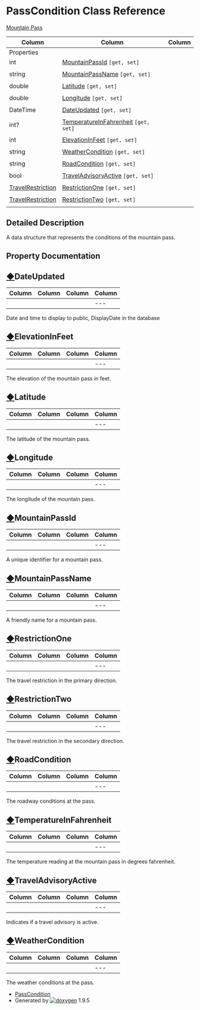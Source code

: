 # PassCondition Class Reference

[Mountain Pass](group___mountain_pass.html)

| Column | Column | Column |
| --- | --- | --- |
 | Properties |  | 
 | int | [MountainPassId](class_pass_condition.html#a421d3b9b2bccb7564a2c3a3f07274724) `[get, set]` | 
 |  |  | 
 | string | [MountainPassName](class_pass_condition.html#a299502ae9aa375e427203b286097057e) `[get, set]` | 
 |  |  | 
 | double | [Latitude](class_pass_condition.html#a7c3f14a6f6450e3181d15f33bab90a23) `[get, set]` | 
 |  |  | 
 | double | [Longitude](class_pass_condition.html#a6219d076082503368746e52418507e00) `[get, set]` | 
 |  |  | 
 | DateTime | [DateUpdated](class_pass_condition.html#a5013a0c3ef8365d24bb0396769b7625e) `[get, set]` | 
 |  |  | 
 | int? | [TemperatureInFahrenheit](class_pass_condition.html#a6f9f33208153f2792aaa3ad63940830e) `[get, set]` | 
 |  |  | 
 | int | [ElevationInFeet](class_pass_condition.html#a36a2ab9779353e110e6cb8240814d9e1) `[get, set]` | 
 |  |  | 
 | string | [WeatherCondition](class_pass_condition.html#a21eeb2950336898277880bc5d05fd2ab) `[get, set]` | 
 |  |  | 
 | string | [RoadCondition](class_pass_condition.html#a68608dbc2bc5a6d85da2b6d001235092) `[get, set]` | 
 |  |  | 
 | bool | [TravelAdvisoryActive](class_pass_condition.html#aedcc7b6918a46162595e5544e3c92b16) `[get, set]` | 
 |  |  | 
 | [TravelRestriction](class_travel_restriction.html) | [RestrictionOne](class_pass_condition.html#aa531b2fa28bec23b1918531a29f42ff2) `[get, set]` | 
 |  |  | 
 | [TravelRestriction](class_travel_restriction.html) | [RestrictionTwo](class_pass_condition.html#a93d23d08dab6b854863f529ddcccbfa1) `[get, set]` | 
 |  |  | 


## Detailed Description

A data structure that represents the conditions of the mountain pass.

## Property Documentation

## [◆](#a5013a0c3ef8365d24bb0396769b7625e)DateUpdated

| Column | Column | Column | Column |
| --- | --- | --- | --- |
 |  |  |  | --- |  | DateTime PassCondition.DateUpdated |  | getset | 


Date and time to display to public, DisplayDate in the database

## [◆](#a36a2ab9779353e110e6cb8240814d9e1)ElevationInFeet

| Column | Column | Column | Column |
| --- | --- | --- | --- |
 |  |  |  | --- |  | int PassCondition.ElevationInFeet |  | getset | 


The elevation of the mountain pass in feet.

## [◆](#a7c3f14a6f6450e3181d15f33bab90a23)Latitude

| Column | Column | Column | Column |
| --- | --- | --- | --- |
 |  |  |  | --- |  | double PassCondition.Latitude |  | getset | 


The latitude of the mountain pass.

## [◆](#a6219d076082503368746e52418507e00)Longitude

| Column | Column | Column | Column |
| --- | --- | --- | --- |
 |  |  |  | --- |  | double PassCondition.Longitude |  | getset | 


The longitude of the mountain pass.

## [◆](#a421d3b9b2bccb7564a2c3a3f07274724)MountainPassId

| Column | Column | Column | Column |
| --- | --- | --- | --- |
 |  |  |  | --- |  | int PassCondition.MountainPassId |  | getset | 


A unique identifier for a mountain pass.

## [◆](#a299502ae9aa375e427203b286097057e)MountainPassName

| Column | Column | Column | Column |
| --- | --- | --- | --- |
 |  |  |  | --- |  | string PassCondition.MountainPassName |  | getset | 


A friendly name for a mountain pass.

## [◆](#aa531b2fa28bec23b1918531a29f42ff2)RestrictionOne

| Column | Column | Column | Column |
| --- | --- | --- | --- |
 |  |  |  | --- |  | [TravelRestriction](class_travel_restriction.html) PassCondition.RestrictionOne |  | getset | 


The travel restriction in the primary direction.

## [◆](#a93d23d08dab6b854863f529ddcccbfa1)RestrictionTwo

| Column | Column | Column | Column |
| --- | --- | --- | --- |
 |  |  |  | --- |  | [TravelRestriction](class_travel_restriction.html) PassCondition.RestrictionTwo |  | getset | 


The travel restriction in the secondary direction.

## [◆](#a68608dbc2bc5a6d85da2b6d001235092)RoadCondition

| Column | Column | Column | Column |
| --- | --- | --- | --- |
 |  |  |  | --- |  | string PassCondition.RoadCondition |  | getset | 


The roadway conditions at the pass.

## [◆](#a6f9f33208153f2792aaa3ad63940830e)TemperatureInFahrenheit

| Column | Column | Column | Column |
| --- | --- | --- | --- |
 |  |  |  | --- |  | int? PassCondition.TemperatureInFahrenheit |  | getset | 


The temperature reading at the mountain pass in degrees fahrenheit.

## [◆](#aedcc7b6918a46162595e5544e3c92b16)TravelAdvisoryActive

| Column | Column | Column | Column |
| --- | --- | --- | --- |
 |  |  |  | --- |  | bool PassCondition.TravelAdvisoryActive |  | getset | 


Indicates if a travel advisory is active.

## [◆](#a21eeb2950336898277880bc5d05fd2ab)WeatherCondition

| Column | Column | Column | Column |
| --- | --- | --- | --- |
 |  |  |  | --- |  | string PassCondition.WeatherCondition |  | getset | 


The weather conditions at the pass.

* [PassCondition](class_pass_condition.html)
* Generated by [![doxygen](doxygen.svg)](https://www.doxygen.org/index.html) 1.9.5

